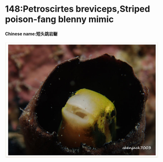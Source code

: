 # 148:Petroscirtes breviceps,Striped poison-fang blenny mimic

#### Chinese name:短头跳岩鳚

![](../../.gitbook/assets/petroscirtes-breviceps.jpg)

